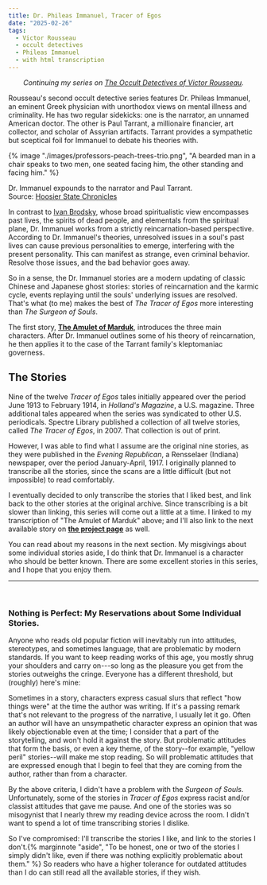 ```yaml
---
title: Dr. Phileas Immanuel, Tracer of Egos
date: "2025-02-26"
tags: 
  - Victor Rousseau
  - occult detectives
  - Phileas Immanuel
  - with html transcription
---
```


<center><em>Continuing my series on <a href="/pages/victor-rousseau/">The Occult Detectives of Victor Rousseau</a>.</em></center>

Rousseau's second occult detective series features Dr. Phileas Immanuel, an eminent Greek physician with unorthodox views on mental illness and criminality. 
He has two regular sidekicks: one is the narrator, an unnamed American doctor. The other is Paul Tarrant, a millionaire financier, art collector, and scholar of Assyrian artifacts. Tarrant provides a sympathetic but sceptical foil for Immanuel to debate his theories with.

{% image "./images/professors-peach-trees-trio.png", "A bearded man in a chair speaks to two men, one seated facing him, the other standing and facing him." %}
<p class="caption">Dr. Immanuel expounds to the narrator and Paul Tarrant. <br>Source: <a href="https://newspapers.library.in.gov/?a=d&d=EVRP19170226.2.24&srpos=20&e=------191-en-20--1--txt-txIN-victor+rousseau------">Hoosier State Chronicles</a></p>

In contrast to [Ivan Brodsky](/blog/2025-02-14-occult-detectives-of-victor-rousseau/#dr-ivan-brodsky-the-surgeon-of-souls), whose broad spiritualistic view encompasses past lives, the spirits of dead people, and elementals from the spiritual plane, Dr. Immanuel works from a strictly reincarnation-based perspective. According to Dr. Immanuel's theories, unresolved issues in a soul's past lives can cause previous personalities to emerge, interfering with the present personality. This can manifest as strange, even criminal behavior. Resolve those issues, and the bad behavior goes away. 

So in a sense, the Dr. Immanuel stories are a modern updating of classic Chinese and Japanese ghost stories: stories of reincarnation and the karmic cycle, events replaying until the souls' underlying issues are resolved. That's what (to me) makes the best of *The Tracer of Egos* more interesting than *The Surgeon of Souls*. 

The first story, [**The Amulet of Marduk**](/victor-rousseau/amulet-of-marduk/), introduces the three main characters. After Dr. Immanuel outlines some of his theory of reincarnation, he then applies it to the case of the Tarrant family's kleptomaniac governess.

## The Stories

Nine of the twelve *Tracer of Egos* tales initially appeared over the period June 1913 to February 1914, in *Holland's Magazine*, a U.S. magazine. Three additional tales appeared when the series was syndicated to other U.S. periodicals. Spectre Library published a collection of all twelve stories, called *The Tracer of Egos*, in 2007. That collection is out of print. 

However, I was able to find what I assume are the original nine stories, as they were published in the *Evening Republican*, a Rensselaer (Indiana) newspaper, over the period January-April, 1917. I originally planned to transcribe all the stories, since the scans are a little difficult (but not impossible) to read comfortably.

I eventually decided to only transcribe the stories that I liked best, and link back to the other stories at the original archive. Since transcribing is a bit slower than linking, this series will come out a little at a time. I linked to my transcription of "The Amulet of Marduk" above; and I'll also link to the next available story on [**the project page**](/pages/victor-rousseau/#dr-phileas-immanuel-tracer-of-egos) as well.

You can read about my reasons in the next section. My misgivings about some individual stories aside, I do think that Dr. Immanuel is a character who should be better known. There are some excellent stories in this series, and I hope that you enjoy them.

---
<br>

### Nothing is Perfect: My Reservations about Some Individual Stories.

Anyone who reads old popular fiction will inevitably run into attitudes, stereotypes, and sometimes language, that are problematic by modern standards. If you want to keep reading works of this age, you mostly shrug your shoulders and carry on---so long as the pleasure you get from the stories outweighs the cringe. Everyone has a different threshold, but (roughly) here's mine:

Sometimes in a story, characters express casual slurs that reflect "how things were" at the time the author was writing. If it's a passing remark that's not relevant to the progress of the narrative, I usually let it go. Often an author will have an unsympathetic character express an opinion that was likely objectionable even at the time; I consider that a part of the storytelling, and won't hold it against the story. But problematic attitudes that form the basis, or even a key theme, of the story--for example, "yellow peril" stories--will make me stop reading. So will problematic attitudes that are expressed enough that I begin to feel that they are coming from the author, rather than from a character. 

By the above criteria, I didn't have a problem with the *Surgeon of Souls*. Unfortunately, some of the stories in *Tracer of Egos* express racist and/or classist attitudes that gave me pause. And one of the stories was so misogynist that I nearly threw my reading device across the room. I didn't want to spend a lot of time transcribing stories I dislike.

So I've compromised: I'll transcribe the stories I like, and link to the stories I don't.{% marginnote "aside", "To be honest, one or two of the stories I simply didn't like, even if there was nothing explicitly problematic about them." %} So readers who have a higher tolerance for outdated attitudes than I do can still read
all the available stories, if they wish.




